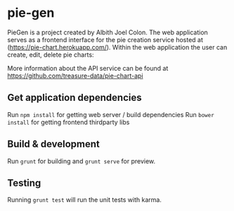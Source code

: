 # pie-gen

PieGen is a project created by Albith Joel Colon. 
The web application serves as a frontend interface for the pie creation service hosted at (https://pie-chart.herokuapp.com/). 
Within the web application the user can create, edit, delete pie charts:

More information about the API service can be found at https://github.com/treasure-data/pie-chart-api 

## Get application dependencies

Run `npm install` for getting web server / build dependencies
Run `bower install` for getting frontend thirdparty libs

## Build & development

Run `grunt` for building and `grunt serve` for preview.

## Testing

Running `grunt test` will run the unit tests with karma.
